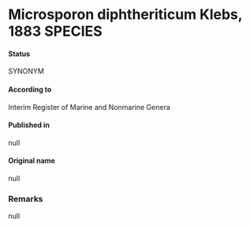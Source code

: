 # Microsporon diphtheriticum Klebs, 1883 SPECIES

#### Status
SYNONYM

#### According to
Interim Register of Marine and Nonmarine Genera

#### Published in
null

#### Original name
null

### Remarks
null